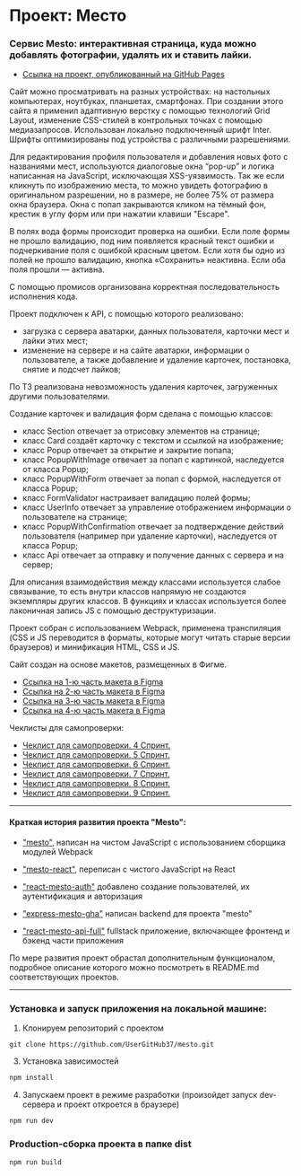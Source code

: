 # Проект: Место

### Сервис Mesto: интерактивная страница, куда можно добавлять фотографии, удалять их и ставить лайки.

* [Ссылка на проект, опубликованный на GitHub Pages](https://usergithub37.github.io/mesto/index.html)

Сайт можно просматривать на разных устройствах: на настольных компьютерах, ноутбуках, планшетах, смартфонах.
При создании этого сайта я применил адаптивную верстку с помощью технологий Grid Layout, изменение CSS-стилей в контрольных точках с помощью медиазапросов. Использован локально подключенный шрифт Inter. Шрифты оптимизированы под устройства с различными разрешениями.

Для редактирования профиля пользователя и добавления новых фото с названиями мест, используются диалоговые окна “pop-up” и логика написанная на JavaScript, исключающая XSS-уязвимость. Так же если кликнуть по изображению места, то можно увидеть фотографию в оригинальном разрешении, но в размере, не более 75% от размера окна браузера.
Окна с попап закрываются кликом на тёмный фон, крестик в углу форм или при нажатии клавиши "Escape".

В полях вода формы происходит проверка на ошибки. Если поле формы не прошло валидацию, под ним появляется красный текст ошибки и подчеркивание поля с ошибкой красным цветом. Если хотя бы одно из полей не прошло валидацию, кнопка «Сохранить» неактивна. Если оба поля прошли — активна.

С помощью промисов организована корректная последовательность исполнения кода.

Проект подключен к API, с помощью которого реализовано:
  * загрузка с сервера аватарки, данных пользователя, карточки мест и лайки этих мест;
  * изменение на сервере и на сайте аватарки, информации о пользователе, а также добавление и удаление карточек, постановка, снятие и подсчет лайков;

По ТЗ реализована невозможность удаления карточек, загруженных другими пользователями.

Создание карточек и валидация форм сделана с помощью классов:

* класс Section отвечает за отрисовку элементов на странице;
* класс Card создаёт карточку с текстом и ссылкой на изображение;
* класс Popup отвечает за открытие и закрытие попапа;
* класс PopupWithImage отвечает за попап с картинкой, наследуется от класса Popup;
* класс PopupWithForm отвечает за попап с формой, наследуется от класса Popup;
* класс FormValidator настраивает валидацию полей формы;
* класс UserInfo отвечает за управление отображением информации о пользователе на странице;
* класс PopupWithConfirmation отвечает за подтверждение действий пользователя (например при удаление карточки), наследуется от класса Popup;
* класс Api отвечает за отправку и получение данных с сервера и на сервер;

Для описания взаимодействия между классами используется слабое связывание, то есть внутри классов напрямую не создаются экземпляры других классов.
В функциях и классах используется более лаконичная запись JS c помощью деструктуризации.

Проект собран с использованием Webpack, применена транспиляция (CSS и JS переводится в форматы, которые могут читать старые версии браузеров) и минификация HTML, CSS и JS.

Сайт создан на основе макетов, размещенных в Фигме.

* [Ссылка на 1-ю часть макета в Figma](https://www.figma.com/file/2cn9N9jSkmxD84oJik7xL7/JavaScript.-Sprint-4?node-id=0%3A1)
* [Ссылка на 2-ю часть макета в Figma](https://www.figma.com/file/bjyvbKKJN2naO0ucURl2Z0/JavaScript.-Sprint-5?node-id=0%3A1)
* [Ссылка на 3-ю часть макета в Figma](https://www.figma.com/file/kRVLKwYG3d1HGLvh7JFWRT/JavaScript.-Sprint-6?node-id=0%3A1)
* [Ссылка на 4-ю часть макета в Figma](https://www.figma.com/file/PSdQFRHoxXJFs2FH8IXViF/JavaScript.-Sprint-9?node-id=0%3A1)

Чеклисты для самопроверки:

* [Чеклист для самопроверки. 4 Спринт.](https://code.s3.yandex.net/web-developer/checklists-pdf/new-program/checklist-4.pdf)
* [Чеклист для самопроверки. 5 Спринт.](https://code.s3.yandex.net/web-developer/checklists-pdf/new-program/checklist-5.pdf)
* [Чеклист для самопроверки. 6 Спринт.](https://code.s3.yandex.net/web-developer/checklists-pdf/new-program/checklist-6.pdf)
* [Чеклист для самопроверки. 7 Спринт.](https://code.s3.yandex.net/web-developer/checklists-pdf/new-program/checklist-7.pdf)
* [Чеклист для самопроверки. 8 Спринт.](https://code.s3.yandex.net/web-developer/checklists-pdf/new-program/checklist-8.pdf)
* [Чеклист для самопроверки. 9 Спринт.](https://code.s3.yandex.net/web-developer/checklists-pdf/new-program/checklist-9.pdf)

* * *

#### Краткая история развития проекта "Mesto":
- ["mesto"](https://github.com/UserGitHub37/mesto), написан на чистом JavaScript с использованием сборщика модулей Webpack

- ["mesto-react"](https://github.com/UserGitHub37/mesto-react), переписан с чистого JavaScript на React

- ["react-mesto-auth"](https://github.com/UserGitHub37/react-mesto-auth) добавлено создание пользователей, их аутентификация и авторизация

- ["express-mesto-gha"](https://github.com/UserGitHub37/express-mesto-gha) написан backend для проекта "mesto"

- ["react-mesto-api-full"](https://github.com/UserGitHub37/react-mesto-api-full) fullstack приложение, включающее фронтенд и бэкенд части приложения

По мере развития проект обрастал дополнительным функционалом, подробное описание которого можно посмотреть в README.md соответствующих проектов.

* * *

### Установка и запуск приложения на локальной машине:

1. Клонируем репозиторий с проектом
```bush
git clone https://github.com/UserGitHub37/mesto.git
```

3. Установка зависимостей
```bash
npm install
```

4. Запускаем проект в режиме разработки
(произойдет запуск dev-сервера и проект откроется в браузере)
```bash
npm run dev
```

### Production-сборка проекта в папке dist

```bush
npm run build
```
